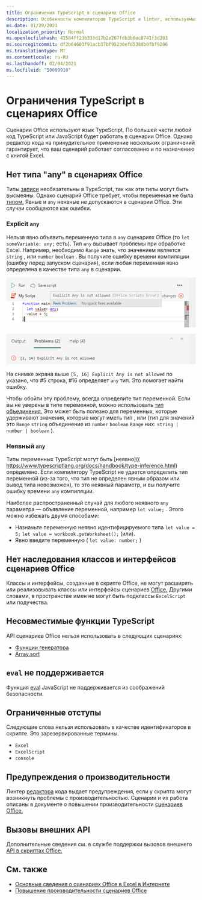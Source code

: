 ```yaml
---
title: Ограничения TypeScript в сценариях Office
description: Особенности компиляторов TypeScript и linter, используемых редактором кода сценариев Office.
ms.date: 01/29/2021
localization_priority: Normal
ms.openlocfilehash: 41584ff23b333d17b2e267fdb3b0ec8741f3d203
ms.sourcegitcommit: df2b64603f91acb37bf95230efd538db0fbf9206
ms.translationtype: MT
ms.contentlocale: ru-RU
ms.lasthandoff: 02/04/2021
ms.locfileid: "50099910"
---
```

# <a name="typescript-restrictions-in-office-scripts"></a>Ограничения TypeScript в сценариях Office

Сценарии Office используют язык TypeScript. По большей части любой код TypeScript или JavaScript будет работать в сценарии Office. Однако редактор кода на принудительное применение нескольких ограничений гарантирует, что ваш сценарий работает согласованно и по назначению с книгой Excel.

## <a name="no-any-type-in-office-scripts"></a>Нет типа "any" в сценариях Office

Типы [записи](https://www.typescriptlang.org/docs/handbook/typescript-in-5-minutes.html) необязательны в TypeScript, так как эти типы могут быть высмеяны. Однако сценарий Office требует, чтобы переменная не была [типом.](https://www.typescriptlang.org/docs/handbook/basic-types.html#any) Явные и `any` неявные не допускаются в сценарии Office. Эти случаи сообщаются как ошибки.

### <a name="explicit-any"></a>Explicit `any`

Нельзя явно объявить переменную типа в `any` сценариях Office (то `let someVariable: any;` есть). Тип `any` вызывает проблемы при обработке Excel. Например, необходимо `Range` знать, что значением является `string` , или `number` `boolean` . Вы получите ошибку времени компиляции (ошибку перед запуском сценария), если любая переменная явно определена в качестве типа `any` в сценарии.

![Явное сообщение в тексте наведении курсоров редактора кода](../images/explicit-any-editor-message.png)

![Явная любая ошибка в окне консоли](../images/explicit-any-error-message.png)

На снимке экрана выше `[5, 16] Explicit Any is not allowed` по указано, что #5 строка, #16 определяет `any` тип. Это помогает найти ошибку.

Чтобы обойти эту проблему, всегда определите тип переменной. Если вы не уверены в типе переменной, можно использовать [тип объединения.](https://www.typescriptlang.org/docs/handbook/unions-and-intersections.html) Это может быть полезно для переменных, которые удерживают значения, которые могут иметь тип , или (тип для значений это `Range` `string` объединение из `number` `boolean` `Range` них: `string | number | boolean` ).

### <a name="implicit-any"></a>Неявный `any`

Типы переменных TypeScript могут быть [неявно](( https://www.typescriptlang.org/docs/handbook/type-inference.html) определено. Если компилятору TypeScript не удается определить тип переменной (из-за того, что тип не определен явным образом или вывод типа невозможен), то это неявный параметр, и вы получите ошибку времени `any` компиляции.

Наиболее распространенный случай для любого неявного `any` параметра — объявление переменной, например `let value;` . Этого можно избежать двумя способами:

* Назначьте переменную неявно идентифицируемого типа `let value = 5;` `let value = workbook.getWorksheet();` (или).
* Явно введите переменную ( `let value: number;` )

## <a name="no-inheriting-office-script-classes-or-interfaces"></a>Нет наследования классов и интерфейсов сценариев Office

Классы и интерфейсы, созданные в скрипте Office, не могут расширять или реализовывать классы или интерфейсы сценариев [Office.](https://www.typescriptlang.org/docs/handbook/classes.html#inheritance) Другими словами, в пространстве имен не могут быть подклассы `ExcelScript` или подучества.

## <a name="incompatible-typescript-functions"></a>Несовместимые функции TypeScript

API сценариев Office нельзя использовать в следующих сценариях:

* [Функции генератора](https://developer.mozilla.org/docs/Web/JavaScript/Guide/Iterators_and_Generators#generator_functions)
* [Array.sort](https://developer.mozilla.org/docs/Web/JavaScript/Reference/Global_Objects/Array/sort)

## <a name="eval-is-not-supported"></a>`eval` не поддерживается

Функция [eval](https://developer.mozilla.org/docs/Web/JavaScript/Reference/Global_Objects/eval) JavaScript не поддерживается из соображений безопасности.

## <a name="restricted-identifers"></a>Ограниченные отступы

Следующие слова нельзя использовать в качестве идентификаторов в скрипте. Это зарезервированные термины.

* `Excel`
* `ExcelScript`
* `console`

## <a name="performance-warnings"></a>Предупреждения о производительности

Линтер [редактора](https://wikipedia.org/wiki/Lint_(software)) кода выдает предупреждения, если у скрипта могут возникнуть проблемы с производительностью. Сценарии и их работа описаны в документе о повышении производительности [сценариев Office.](web-client-performance.md)

## <a name="external-api-calls"></a>Вызовы внешних API

Дополнительные сведения см. в службе поддержки вызовов внешнего [API в скриптах Office.](external-calls.md)

## <a name="see-also"></a>См. также

* [Основные сведения о сценариях Office в Excel в Интернете](scripting-fundamentals.md)
* [Повышение производительности сценариев Office](web-client-performance.md)
